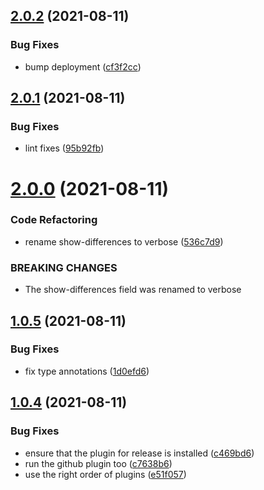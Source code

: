 ## [2.0.2](https://github.com/cpcloud/compare-commits-action/compare/v2.0.1...v2.0.2) (2021-08-11)


### Bug Fixes

* bump deployment ([cf3f2cc](https://github.com/cpcloud/compare-commits-action/commit/cf3f2cc91d37290218d362425e4d8c4eac8e69e8))

## [2.0.1](https://github.com/cpcloud/compare-commits-action/compare/v2.0.0...v2.0.1) (2021-08-11)


### Bug Fixes

* lint fixes ([95b92fb](https://github.com/cpcloud/compare-commits-action/commit/95b92fbac27b7c6c643b1fc36db0504615a05e5f))

# [2.0.0](https://github.com/cpcloud/compare-commits-action/compare/v1.0.5...v2.0.0) (2021-08-11)


### Code Refactoring

* rename show-differences to verbose ([536c7d9](https://github.com/cpcloud/compare-commits-action/commit/536c7d99c9b8396595b653a296eb02f94413535e))


### BREAKING CHANGES

* The show-differences field was renamed to verbose

## [1.0.5](https://github.com/cpcloud/compare-commits-action/compare/v1.0.4...v1.0.5) (2021-08-11)


### Bug Fixes

* fix type annotations ([1d0efd6](https://github.com/cpcloud/compare-commits-action/commit/1d0efd6eef48c908abeb3d4ebbff0f66560e49c8))

## [1.0.4](https://github.com/cpcloud/compare-commits-action/compare/v1.0.3...v1.0.4) (2021-08-11)


### Bug Fixes

* ensure that the plugin for release is installed ([c469bd6](https://github.com/cpcloud/compare-commits-action/commit/c469bd68e680fbbdf3c6edb1183ffbd1c9556f47))
* run the github plugin too ([c7638b6](https://github.com/cpcloud/compare-commits-action/commit/c7638b6fa757e9f3cd6fc35b788c2aadaba5546d))
* use the right order of plugins ([e51f057](https://github.com/cpcloud/compare-commits-action/commit/e51f057a313c0e59d6bb67b16147b7c225997a6c))
